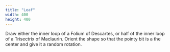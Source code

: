 ```yaml
---
title: "Leaf"
width: 400
height: 400
---
```


Draw either the inner loop of a Folium of Descartes, or half of the inner loop of a Trisectrix of Maclaurin. Orient the shape so that the pointy bit is a the center and give it a random rotation. 

